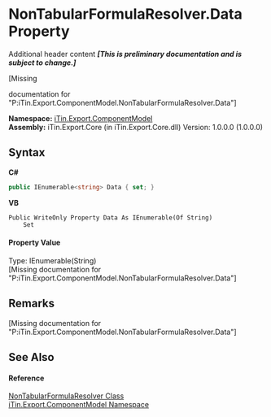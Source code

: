 # NonTabularFormulaResolver.Data Property 
Additional header content _**\[This is preliminary documentation and is subject to change.\]**_

\[Missing <summary> documentation for "P:iTin.Export.ComponentModel.NonTabularFormulaResolver.Data"\]

**Namespace:**&nbsp;<a href="55171ca4-890c-0ab2-e812-efe82bc0b686">iTin.Export.ComponentModel</a><br />**Assembly:**&nbsp;iTin.Export.Core (in iTin.Export.Core.dll) Version: 1.0.0.0 (1.0.0.0)

## Syntax

**C#**<br />
``` C#
public IEnumerable<string> Data { set; }
```

**VB**<br />
``` VB
Public WriteOnly Property Data As IEnumerable(Of String)
	Set
```


#### Property Value
Type: IEnumerable(String)<br />\[Missing <value> documentation for "P:iTin.Export.ComponentModel.NonTabularFormulaResolver.Data"\]

## Remarks
\[Missing <remarks> documentation for "P:iTin.Export.ComponentModel.NonTabularFormulaResolver.Data"\]

## See Also


#### Reference
<a href="d1f02044-b0f1-88f4-5fe7-a1385d4412b8">NonTabularFormulaResolver Class</a><br /><a href="55171ca4-890c-0ab2-e812-efe82bc0b686">iTin.Export.ComponentModel Namespace</a><br />